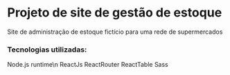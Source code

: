 # Projeto de site de gestão de estoque 
  Site de administração de estoque fictício para uma rede de supermercados

### Tecnologias utilizadas:
  Node.js runtime\n
  ReactJs
    ReactRouter
    ReactTable
  Sass
  



